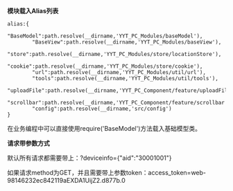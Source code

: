 **模块载入Alias列表**

    alias:{
            "BaseModel":path.resolve(__dirname,'YYT_PC_Modules/baseModel'),
            "BaseView":path.resolve(__dirname,'YYT_PC_Modules/baseView'),
            "store":path.resolve(__dirname,'YYT_PC_Modules/store/locationStore'),
            "cookie":path.resolve(__dirname,'YYT_PC_Modules/store/cookie'),
            "url":path.resolve(__dirname,'YYT_PC_Modules/util/url'),
            "tools":path.resolve(__dirname,'YYT_PC_Modules/util/tools'),
            "uploadFile":path.resolve(__dirname,'YYT_PC_Component/feature/uploadFile'),
            "scrollbar":path.resolve(__dirname,'YYT_PC_Component/feature/scrollbar'),
            "config":path.resolve(__dirname,'src/config')
    }

在业务编程中可以直接使用require('BaseModel')方法载入基础模型类。

**请求带参数方式**

默认所有请求都需要带上：?deviceinfo={"aid":"30001001"}

如果请求method为GET，并且需要带上参数token：access_token=web-98146232ec842119aEXDA1UijZ2.d877b.0
